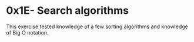 # 0x1E- Search algorithms

This exercise tested  knowledge of a few sorting algorithms and knowledge of Big O notation.
